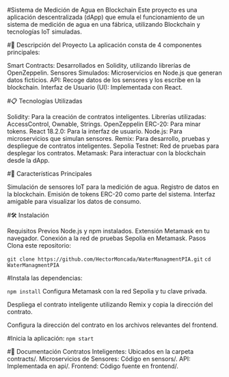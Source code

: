 

#Sistema de Medición de Agua en Blockchain
Este proyecto es una aplicación descentralizada (dApp) que emula el funcionamiento de un sistema de medición de agua en una fábrica, utilizando Blockchain y tecnologías IoT simuladas.

#🚀 Descripción del Proyecto
La aplicación consta de 4 componentes principales:

Smart Contracts: Desarrollados en Solidity, utilizando librerías de OpenZeppelin.
Sensores Simulados: Microservicios en Node.js que generan datos ficticios.
API: Recoge datos de los sensores y los escribe en la blockchain.
Interfaz de Usuario (UI): Implementada con React.

#📋 Tecnologías Utilizadas

Solidity: Para la creación de contratos inteligentes.
Librerías utilizadas: AccessControl, Ownable, Strings.
OpenZeppelin ERC-20: Para minar tokens.
React 18.2.0: Para la interfaz de usuario.
Node.js: Para microservicios que simulan sensores.
Remix: Para desarrollo, pruebas y despliegue de contratos inteligentes.
Sepolia Testnet: Red de pruebas para desplegar los contratos.
Metamask: Para interactuar con la blockchain desde la dApp.

#🌟 Características Principales

Simulación de sensores IoT para la medición de agua.
Registro de datos en la blockchain.
Emisión de tokens ERC-20 como parte del sistema.
Interfaz amigable para visualizar los datos de consumo.

#🛠️ Instalación

Requisitos Previos
Node.js y npm instalados.
Extensión Metamask en tu navegador.
Conexión a la red de pruebas Sepolia en Metamask.
Pasos
Clona este repositorio:

```git clone https://github.com/HectorMoncada/WaterManagmentPIA.git```
```cd WaterManagmentPIA```

#Instala las dependencias:

```npm install```
Configura Metamask con la red Sepolia y tu clave privada.

Despliega el contrato inteligente utilizando Remix y copia la dirección del contrato.

Configura la dirección del contrato en los archivos relevantes del frontend.

#Inicia la aplicación:
```npm start```

#📄 Documentación
Contratos Inteligentes: Ubicados en la carpeta contracts/.
Microservicios de Sensores: Código en sensors/.
API: Implementada en api/.
Frontend: Código fuente en frontend/.
